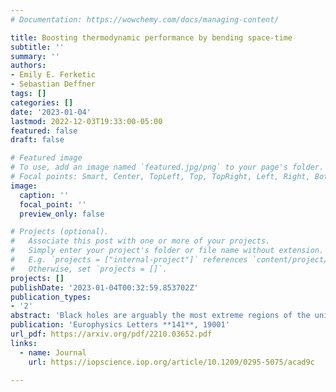 ```yaml
---
# Documentation: https://wowchemy.com/docs/managing-content/

title: Boosting thermodynamic performance by bending space-time
subtitle: ''
summary: ''
authors:
- Emily E. Ferketic
- Sebastian Deffner
tags: []
categories: []
date: '2023-01-04'
lastmod: 2022-12-03T19:33:00-05:00
featured: false
draft: false

# Featured image
# To use, add an image named `featured.jpg/png` to your page's folder.
# Focal points: Smart, Center, TopLeft, Top, TopRight, Left, Right, BottomLeft, Bottom, BottomRight.
image:
  caption: ''
  focal_point: ''
  preview_only: false

# Projects (optional).
#   Associate this post with one or more of your projects.
#   Simply enter your project's folder or file name without extension.
#   E.g. `projects = ["internal-project"]` references `content/project/deep-learning/index.md`.
#   Otherwise, set `projects = []`.
projects: []
publishDate: '2023-01-04T00:32:59.853702Z'
publication_types:
- '2'
abstract: 'Black holes are arguably the most extreme regions of the universe. Yet, they are also utterly inaccessible to experimentation, and even just indirect observation poses significant technical challenges. The phenomenological approach of thermodynamics is uniquely suited to explore at least some of the physical properties of such scenarios, and this has motivated the study of so-called holographic engines. We show that the efficiency of an endoreversible Brayton cycle is given by the Curzon-Ahlborn efficiency if the engine is fueled by a 2-dimensional ideal gas; and that the efficiency is higher, if the working medium is a (2+1)-dimensional BTZ black hole. These findings may be relevant not only in the quest to unlock the mysteries of black holes, but also for potential technological applications of graphene.'
publication: 'Europhysics Letters **141**, 19001'
url_pdf: https://arxiv.org/pdf/2210.03652.pdf
links:
  - name: Journal
    url: https://iopscience.iop.org/article/10.1209/0295-5075/acad9c

---
```

